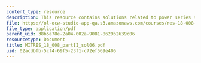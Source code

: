 ```yaml
---
content_type: resource
description: This resource contains solutions related to power series solutions.
file: https://ol-ocw-studio-app-qa.s3.amazonaws.com/courses/res-18-008-calculus-revisited-complex-variables-differential-equations-and-linear-algebra-fall-2011/02acdbfb5cf469f523f1c72ef569e406_MITRES_18_008_partII_sol06.pdf
file_type: application/pdf
parent_uid: 38b5a78e-2a04-002a-9081-8629b2639c06
resourcetype: Document
title: MITRES_18_008_partII_sol06.pdf
uid: 02acdbfb-5cf4-69f5-23f1-c72ef569e406
---
```

